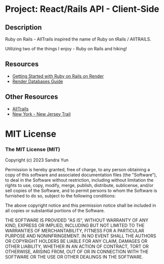 # Project: React/Rails API - Client-Side

## Description

Ruby on Rails - AllTrails inspired the name of Ruby on tRails / AllTRAILS. 

Utilizing two of the things I enjoy - Ruby on Rails and hiking! 

## Resources

- [Getting Started with Ruby on Rails on Render](https://render.com/docs/deploy-rails)
- [Render Databases Guide](https://render.com/docs/databases)

## Other Resources
- [AllTrails](https://www.alltrails.com/?ref=header)
- [New York - New Jersey Trail](https://www.nynjtc.org/)


# MIT License
### The MIT License (MIT)
Copyright (c) 2023 Sandra Yun

Permission is hereby granted, free of charge, to any person obtaining a copy of this software and associated documentation files (the "Software"), to deal in the Software without restriction, including without limitation the rights to use, copy, modify, merge, publish, distribute, sublicense, and/or sell copies of the Software, and to permit persons to whom the Software is furnished to do so, subject to the following conditions:

The above copyright notice and this permission notice shall be included in all copies or substantial portions of the Software.

THE SOFTWARE IS PROVIDED "AS IS", WITHOUT WARRANTY OF ANY KIND, EXPRESS OR IMPLIED, INCLUDING BUT NOT LIMITED TO THE WARRANTIES OF MERCHANTABILITY, FITNESS FOR A PARTICULAR PURPOSE AND NONINFRINGEMENT. IN NO EVENT SHALL THE AUTHORS OR COPYRIGHT HOLDERS BE LIABLE FOR ANY CLAIM, DAMAGES OR OTHER LIABILITY, WHETHER IN AN ACTION OF CONTRACT, TORT OR OTHERWISE, ARISING FROM, OUT OF OR IN CONNECTION WITH THE SOFTWARE OR THE USE OR OTHER DEALINGS IN THE SOFTWARE.
